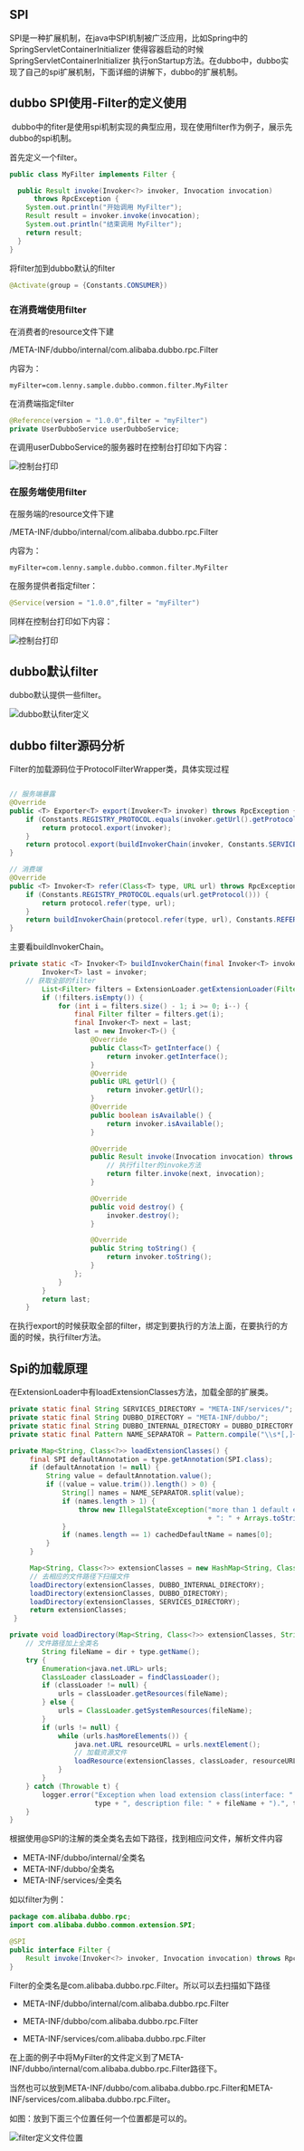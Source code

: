 ## SPI

SPI是一种扩展机制，在java中SPI机制被广泛应用，比如Spring中的SpringServletContainerInitializer 使得容器启动的时候SpringServletContainerInitializer 执行onStartup方法。在dubbo中，dubbo实现了自己的spi扩展机制，下面详细的讲解下，dubbo的扩展机制。



## dubbo SPI使用-Filter的定义使用

 dubbo中的fiter是使用spi机制实现的典型应用，现在使用filter作为例子，展示先dubbo的spi机制。

首先定义一个filter。

```java
public class MyFilter implements Filter {

  public Result invoke(Invoker<?> invoker, Invocation invocation)
      throws RpcException {
    System.out.println("开始调用 MyFilter");
    Result result = invoker.invoke(invocation);
    System.out.println("结束调用 MyFilter");
    return result;
  }
}
```

将filter加到dubbo默认的filter

```java
@Activate(group = {Constants.CONSUMER})
```

### 在消费端使用filter

在消费者的resource文件下建

 /META-INF/dubbo/internal/com.alibaba.dubbo.rpc.Filter

内容为：

```properties
myFilter=com.lenny.sample.dubbo.common.filter.MyFilter
```

在消费端指定filter

```java
@Reference(version = "1.0.0",filter = "myFilter")
private UserDubboService userDubboService;
```

在调用userDubboService的服务器时在控制台打印如下内容：

![控制台打印](./images/WX20190103-131345@2x.png)

### 在服务端使用filter

在服务端的resource文件下建

 /META-INF/dubbo/internal/com.alibaba.dubbo.rpc.Filter

内容为：

```properties
myFilter=com.lenny.sample.dubbo.common.filter.MyFilter
```

在服务提供者指定filter：

```java
@Service(version = "1.0.0",filter = "myFilter")
```

同样在控制台打印如下内容：

![控制台打印](./images/WX20190103-131345@2x.png)

## dubbo默认filter

dubbo默认提供一些filter。

![dubbo默认fiter定义](./images/WX20190103-133046@2x.png)



## dubbo filter源码分析

Filter的加载源码位于ProtocolFilterWrapper类，具体实现过程

```java

// 服务端暴露
@Override
public <T> Exporter<T> export(Invoker<T> invoker) throws RpcException {
    if (Constants.REGISTRY_PROTOCOL.equals(invoker.getUrl().getProtocol())) {
        return protocol.export(invoker);
    }
    return protocol.export(buildInvokerChain(invoker, Constants.SERVICE_FILTER_KEY, Constants.PROVIDER));
}

// 消费端
@Override
public <T> Invoker<T> refer(Class<T> type, URL url) throws RpcException {
    if (Constants.REGISTRY_PROTOCOL.equals(url.getProtocol())) {
        return protocol.refer(type, url);
    }
    return buildInvokerChain(protocol.refer(type, url), Constants.REFERENCE_FILTER_KEY, Constants.CONSUMER);
}
```

主要看buildInvokerChain。

```java
private static <T> Invoker<T> buildInvokerChain(final Invoker<T> invoker, String key, String group) {
        Invoker<T> last = invoker;
    // 获取全部的filter
        List<Filter> filters = ExtensionLoader.getExtensionLoader(Filter.class).getActivateExtension(invoker.getUrl(), key, group);
        if (!filters.isEmpty()) {
            for (int i = filters.size() - 1; i >= 0; i--) {
                final Filter filter = filters.get(i);
                final Invoker<T> next = last;
                last = new Invoker<T>() {
                    @Override
                    public Class<T> getInterface() {
                        return invoker.getInterface();
                    }
                    @Override
                    public URL getUrl() {
                        return invoker.getUrl();
                    }
                    @Override
                    public boolean isAvailable() {
                        return invoker.isAvailable();
                    }

                    @Override
                    public Result invoke(Invocation invocation) throws RpcException {
                        // 执行filter的invoke方法
                        return filter.invoke(next, invocation);
                    }

                    @Override
                    public void destroy() {
                        invoker.destroy();
                    }

                    @Override
                    public String toString() {
                        return invoker.toString();
                    }
                };
            }
        }
        return last;
    }
```

在执行export的时候获取全部的filter，绑定到要执行的方法上面，在要执行的方面的时候，执行filter方法。



## Spi的加载原理

在ExtensionLoader中有loadExtensionClasses方法，加载全部的扩展类。

```java
private static final String SERVICES_DIRECTORY = "META-INF/services/";
private static final String DUBBO_DIRECTORY = "META-INF/dubbo/";
private static final String DUBBO_INTERNAL_DIRECTORY = DUBBO_DIRECTORY + "internal/";
private static final Pattern NAME_SEPARATOR = Pattern.compile("\\s*[,]+\\s*");

private Map<String, Class<?>> loadExtensionClasses() {
     final SPI defaultAnnotation = type.getAnnotation(SPI.class);
     if (defaultAnnotation != null) {
         String value = defaultAnnotation.value();
         if ((value = value.trim()).length() > 0) {
             String[] names = NAME_SEPARATOR.split(value);
             if (names.length > 1) {
                 throw new IllegalStateException("more than 1 default extension name on extension " + type.getName()
                                                 + ": " + Arrays.toString(names));
             }
             if (names.length == 1) cachedDefaultName = names[0];
         }
     }

     Map<String, Class<?>> extensionClasses = new HashMap<String, Class<?>>();
     // 去相应的文件路径下扫描文件
     loadDirectory(extensionClasses, DUBBO_INTERNAL_DIRECTORY);
     loadDirectory(extensionClasses, DUBBO_DIRECTORY);
     loadDirectory(extensionClasses, SERVICES_DIRECTORY);
     return extensionClasses;
 }
```

```java
private void loadDirectory(Map<String, Class<?>> extensionClasses, String dir) {
    // 文件路径加上全类名
        String fileName = dir + type.getName();
    try {
        Enumeration<java.net.URL> urls;
        ClassLoader classLoader = findClassLoader();
        if (classLoader != null) {
            urls = classLoader.getResources(fileName);
        } else {
            urls = ClassLoader.getSystemResources(fileName);
        }
        if (urls != null) {
            while (urls.hasMoreElements()) {
                java.net.URL resourceURL = urls.nextElement();
                // 加载资源文件
                loadResource(extensionClasses, classLoader, resourceURL);
            }
        }
    } catch (Throwable t) {
        logger.error("Exception when load extension class(interface: " +
                     type + ", description file: " + fileName + ").", t);
    }
}
```

根据使用@SPI的注解的类全类名去如下路径，找到相应问文件，解析文件内容

- META-INF/dubbo/internal/全类名
- META-INF/dubbo/全类名
- META-INF/services/全类名

如以filter为例：

```java
package com.alibaba.dubbo.rpc;
import com.alibaba.dubbo.common.extension.SPI;

@SPI
public interface Filter {
    Result invoke(Invoker<?> invoker, Invocation invocation) throws RpcException;
}
```

Filter的全类名是com.alibaba.dubbo.rpc.Filter。所以可以去扫描如下路径

- META-INF/dubbo/internal/com.alibaba.dubbo.rpc.Filter

- META-INF/dubbo/com.alibaba.dubbo.rpc.Filter
- META-INF/services/com.alibaba.dubbo.rpc.Filter

在上面的例子中将MyFilter的文件定义到了META-INF/dubbo/internal/com.alibaba.dubbo.rpc.Filter路径下。

当然也可以放到META-INF/dubbo/com.alibaba.dubbo.rpc.Filter和META-INF/services/com.alibaba.dubbo.rpc.Filter。

如图：放到下面三个位置任何一个位置都是可以的。

![filter定义文件位置](./images/WX20190103-174103@2x.png)





